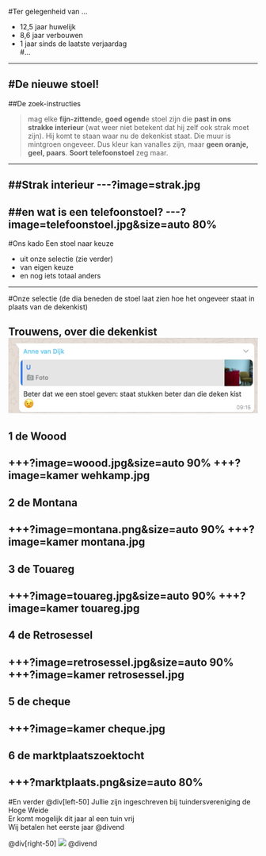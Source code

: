 #Ter gelegenheid van ...
- 12,5 jaar huwelijk  
- 8,6 jaar verbouwen  
- 1 jaar sinds de laatste verjaardag  
#...  
---
#De nieuwe stoel!
---
##De zoek-instructies
>mag elke **fijn-zittend**e, **goed ogend**e stoel zijn die **past in ons strakke interieur** (wat weer niet betekent dat hij zelf ook strak moet zijn). Hij komt te staan waar nu de dekenkist staat. Die muur is mintgroen ongeveer. Dus kleur kan vanalles zijn, maar **geen oranje, geel, paars**. **Soort telefoonstoel** zeg maar.
---
##Strak interieur
---?image=strak.jpg
---
##en wat is een telefoonstoel?
---?image=telefoonstoel.jpg&size=auto 80%
---
#Ons kado
Een stoel naar keuze  
- uit onze selectie (zie verder)  
- van eigen keuze  
- en nog iets totaal anders  
---
#Onze selectie
(de dia beneden de stoel laat zien hoe het ongeveer staat in plaats van de dekenkist)  
  
Trouwens, over die dekenkist
![](annedekenkist.png)
---
## 1 de Woood
+++?image=woood.jpg&size=auto 90%
+++?image=kamer wehkamp.jpg
---
## 2 de Montana
+++?image=montana.png&size=auto 90%
+++?image=kamer montana.jpg
---
## 3 de Touareg
+++?image=touareg.jpg&size=auto 90%
+++?image=kamer touareg.jpg
---
## 4 de Retrosessel
+++?image=retrosessel.jpg&size=auto 90%
+++?image=kamer retrosessel.jpg
---
## 5 de cheque
+++?image=kamer cheque.jpg
---
## 6 de marktplaatszoektocht
+++?marktplaats.png&size=auto 80%
---
#En verder
@div[left-50]
Jullie zijn ingeschreven bij tuindersvereniging de Hoge Weide  
Er komt mogelijk dit jaar al een tuin vrij  
Wij betalen het eerste jaar
@divend

@div[right-50]
![](image=tuin.jpg)
@divend

